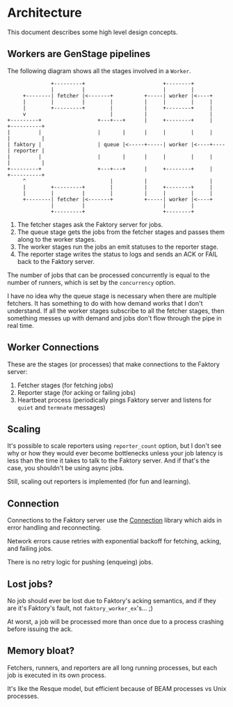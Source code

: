 # Architecture

This document describes some high level design concepts.

## Workers are GenStage pipelines

The following diagram shows all the stages involved in a `Worker`.

```
              +---------+                         +--------+
              |         |                         |        |
     +--------| fetcher |<-------+          +-----| worker |<----+
     |        |         |        |          |     |        |     |
     |        +---------+        |          |     +--------+     |
     v                           |          |                    |
+---------+                  +---+---+      |     +--------+     |    +----------+
|         |                  |       |      |     |        |     |    |          |
| faktory |                  | queue |<-----+-----| worker |<----+----| reporter |
|         |                  |       |      |     |        |     |    |          |
+---------+                  +---+---+      |     +--------+     |    +----------+
     ^                           |          |                    |
     |        +---------+        |          |     +--------+     |
     |        |         |        |          |     |        |     |
     +--------| fetcher |<-------+          +-----| worker |<----+
              |         |                         |        |
              +---------+                         +--------+
```

1. The fetcher stages ask the Faktory server for jobs.
1. The queue stage gets the jobs from the fetcher stages and passes them along to the worker stages.
1. The worker stages run the jobs an emit statuses to the reporter stage.
1. The reporter stage writes the status to logs and sends an ACK or FAIL back to the Faktory server.

The number of jobs that can be processed concurrently is equal to the number of runners, which is set by the `concurrency` option.

I have no idea why the queue stage is necessary when there are multiple fetchers. It has something to do with how demand works that I don't understand. If all the worker stages subscribe to all the fetcher stages, then something messes up with demand and jobs don't flow through the pipe in real time.

## Worker Connections

These are the stages (or processes) that make connections to the Faktory server:
1. Fetcher stages (for fetching jobs)
1. Reporter stage (for acking or failing jobs)
1. Heartbeat process (periodically pings Faktory server and listens for `quiet` and `termnate` messages)

## Scaling

It's possible to scale reporters using `reporter_count` option, but I don't see why or how they would ever become bottlenecks unless your job latency is less than the time it takes to talk to the Faktory server. And if that's the case, you shouldn't be using async jobs.

Still, scaling out reporters is implemented (for fun and learning).

## Connection

Connections to the Faktory server use the [Connection](https://hexdocs.pm/connection/Connection.html) library which aids in error handling and reconnecting.

Network errors cause retries with exponential backoff for fetching, acking, and failing jobs.

There is no retry logic for pushing (enqueing) jobs.

## Lost jobs?

No job should ever be lost due to Faktory's acking semantics, and if they are
it's Faktory's fault, not `faktory_worker_ex`'s... ;)

At worst, a job will be processed more than once due to a process crashing before issuing the ack.

## Memory bloat?

Fetchers, runners, and reporters are all long running processes, but each job is executed in its own process.

It's like the Resque model, but efficient because of BEAM processes vs Unix processes.